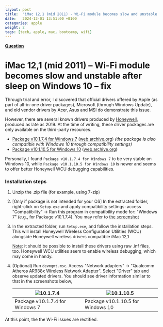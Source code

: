 ```yaml
---
layout: post
title:  "iMac 12,1 (mid 2011) - Wi-Fi module becomes slow and unstable after sleep on Windows 10 – answer"
date:   2024-12-01 13:51:00 +0100
categories: apple
weight: 2
tags: [tech, apple, mac, bootcamp, wifi]
---
```


**[Question](../apple-477103-question)**

# iMac 12,1 (mid 2011) – Wi-Fi module becomes slow and unstable after sleep on Windows 10 – fix

Through trial and error, I discovered that official drivers offered by Apple (as part of all-in-one driver packages), Microsoft (through Windows Update), and old vendor drivers by Acer, Asus and MSI do demonstrate this issue.

However, there are several known drivers produced by [Honeywell](https://en.wikipedia.org/wiki/Honeywell), produced as late as 2019. At the time of writing, these driver packages are only available on the third-party resources.

* [Package v10.1.7.4 for Windows 7](http://server05.driveridentifier.com/web_upload/uploads/2024-Jan/50123048-012_VM3_Win_7_Milestone_7_10.01.07.0004.zip) ([web.archive.org](https://web.archive.org/web/20241201122234/http://server05.driveridentifier.com/web_upload/uploads/2024-Jan/50123048-012_VM3_Win_7_Milestone_7_10.01.07.0004.zip)) *(the package is also compatible with Windows 10 through compatibility settings)*
* [Package v10.1.10.5 for Windows 10](http://server05.driveridentifier.com/web_upload/uploads/2024-Jan/Win10_x64_Milestone4_10.01.10.0005.zip) ([web.archive.org](https://web.archive.org/web/20241201122601/http://server05.driveridentifier.com/web_upload/uploads/2024-Jan/Win10_x64_Milestone4_10.01.10.0005.zip))

Personally, I found `Package v10.1.7.4 for Windows 7` to be very stable on Windows 10, while `Package v10.1.10.5 for Windows 10` is newer and seems to offer better Honeywell WCU debugging capabilities.

### Installation steps

1. Unzip the .zip file (for example, using 7-zip)
2. [Only if package is not intended for your OS] In the extracted folder, right-click on `Setup.exe` and apply compatibility settings: access "Compatibility" → Run this program in compatibility mode for: "Windows 7" (e.g., for Package v10.1.7.4). You may refer to [the screenshot](https://imgur.com/2KcWze9)
3. In the extracted folder, run `Setup.exe`, and follow the installation steps. This will install Honeywell Wireless Configuration Utilities (WCU) alongside Honeywell wireless drivers compatible iMac 12,1

	<ins>Note</ins>: it should be possible to install these drivers using raw .inf files, too. Honeywell WCU utilities seem to enable wireless debugging, which may come in handy.

4. (Optional) Run `devmgmt.msc`. Access "Network adapters" → "Qualcomm Atheros AR938x Wireless Network Adapter". Select "Driver" tab and observe updated drivers. You should see driver information similar to that in the screenshots below, 

	![10.1.7.4](https://i.imgur.com/o5jTgWt.png) | ![10.1.10.5](https://i.imgur.com/M5oPuvD.png)
	---- | ----
	Package v10.1.7.4 for Windows 7 | Package v10.1.10.5 for Windows 10

At this point, the the Wi-Fi issues are rectified.
